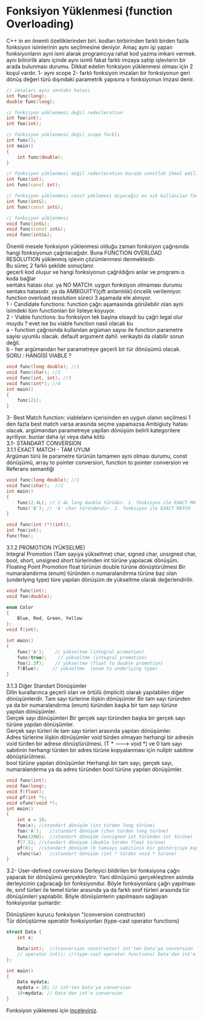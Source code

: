 # Fonksiyon Yüklenmesi (function Overloading)
C++ in en önemli özelli̇klerinden biri. kodları birbirinden farkli birden fazla fonksi̇yon isimlerinin aynı seçilmesine deniyor. 
Amaç aynı işi yapan fonksi̇yonların ayni ismi alarak programcıya rahat kod yazma imkani vermek. aynı bilinirlik alanı içinde aynı isimli fakat farklı imzaya sahip işlevlerin
bir arada bulunması durumu. Dikkat edelim fonksiyon yüklenmesi olması için 2 koşul vardır. 1- aynı scope 2- farklı fonksiyon imzaları 
bir fonksi̇yonun geri dönüş değeri türü dışındaki parametrik yapısına o fonksiyonun imzasi denir.
```cpp
// imzaları aynı sentaks hatası
int func(long);
double func(long);

// fonksiyon yüklenmesi değil redecleration
int foo(int);
int foo(int);

// fonksiyon yüklenmesi değil scope farklı
int func();
int main()
{
    int func(double);
}

// fonksiyon yüklenmesi değil redecleration burada constluk ihmal ediliyor
int func(int);
int func(const int);

// fonksiyon yüklenmesi const yüklemesi diyeceğiz en sık kullanılan fonksiyon yüklenmesi
int func(int&);
int func(const int&);

// fonksiyon yüklenmesi
void func(int&);
void func(const int&);
void func(int&&);
```
Önemli mesele fonksiyon yüklenmesi olduğu zaman fonksiyon çağrısında hangi fonksiyonun çağrılacağıdır. Buna FUNCTION OVERLOAD RESOLUTION
yüklenmiş işlevin çözümlenmesi denmektedir.  
Bu süreç 2 farklı şekilde sonuçlanır.  
geçerli kod oluşur ve hangi fonksi̇yonun çağrıldığını anlar ve programı o koda bağlar  
sentaks hatası olur. ya NO MATCH: uygun fonksiyon olmaması durumu sentaks hatasıdır. ya da AMBIGUITY(çift anlamlılık):öncelik verilemiyor.
function overload resolution süreci̇ 3 aşamada ele alınıyor.  
1 - Candidate functions: function çağrı aşamasinda görülebilir olan ayni isimdeki tüm functionlari bir listeye koyuyor.   
2 - Viable functions: bu fonksiyon tek başina olsaydi bu çağri legal olur muydu ? evet i̇se bu viable function nasil olacak bu  
	a - function çağrısında kullanılan argüman sayısı ile
	function parametre sayisi uyumlu olacak. default argument dahil.
	veri̇kaybi da olabilir sorun deği̇l.  
	b - her argümandan her parametreye geçerli bi̇r tür dönüşümü olacak.  
  SORU : HANGİSİ VIABLE ?
```cpp
void func(long double); //1
void func(char); //2
void func(int, int); //3
void func(int*); //4
int main()
{
    func(21);
}
```
3- Best Match function: viableların içerisinden en uygun olanın seçilmesi 1 den fazla best match varsa arasında seçme yapamazsa Ambigiuty hatası olacak.
argümandan parametreye yapilan dönüşüm beli̇rli̇ kategori̇lere ayriliyor. bunlar daha i̇yi̇ veya daha kötü  
3.1- STANDART CONVERSION  
3.1.1 EXACT MATCH - TAM UYUM   
Argüman türü ile parametre türünün tamamen ayni olması durumu, const dönüşümü, array to pointer conversion, function to pointer conversion ve Referans semantiği
```cpp
void func(long double); //1
void func(char);  //2
int main()
{
    func(2.4L); // 2.4L long double türüdür. 1. fonksiyon ile EXACT MATCH VAR.
    func('A'); // 'A' char türündendir. 2. fonksiyon ile EXACT MATCH
}

void func(int (*)(int));
int foo(int);
func(foo); 
```
3.1.2 PROMOTION (YÜKSELME)  
Integral Promotion (Tam sayıya yükseltme) char, signed char, unsigned char, bool, short, unsigned short türlerinden int türüne yapılacak dönüşüm.  
Floating Point Promotion float türünün double türüne dönüştürülmesi
Bir numaralandırma (enum) türünden o numaralandırma türüne baz olan (underlying type) türe yapılan dönüşüm de yükseltme olarak değerlendirilir.  
```cpp
void func(int);
void foo(double);

enum Color
{
    Blue, Red, Green, Yellow
};
void f(int);

int main()
{
    func('A');    // yükseltme (integral promotion)
    func(true);    // yükseltme (integral promotion)
    foo(2.3f);    // yükseltme (float to double promotion)
    f(Blue);     // yükseltme  (enum to underlying type)
}
```
3.1.3 Diğer Standart Dönüşümler   
Dilin kurallarınca geçerli olan ve örtülü (implicit) olarak yapılabilen diğer dönüşümlerdir. 
Tam sayı türlerine ilişkin dönüşümler Bir tam sayı türünden ya da bir numaralandırma (enum) türünden başka bir tam sayı türüne yapılan dönüşümler.    
Gerçek sayı dönüşümleri Bir gerçek sayı türünden başka bir gerçek sayı türüne yapılan dönüşümler.  
Gerçek sayı türleri ile tam sayı türleri arasında yapılan dönüşümler.  
Adres türlerine ilişkin dönüşümler void türden olmayan herhangi bir adresin void türden bir adrese dönüştürülmesi. (T * ---> void *)
ve 0 tam sayı sabitinin herhangi türden bir adres türüne kopyalanması için nullptr sabitine dönüştürülmesi.  
bool türüne yapılan dönüşümler Herhangi bir tam sayı, gerçek sayı, numaralandırma ya da adres türünden bool türüne yapılan dönüşümler.
```cpp
void func(int);
void foo(long);
void f(float);
void pf(int *);
void vfunc(void *);
int main()
{
    int x = 10;
    foo(x);	//standart dönüşüm (int türden long türüne)
    foo('A');	//standart dönüşüm (char türden long türüne)
    func(20U);	//standart dönüşüm (unsigned int türünden int türüne)
    f(7.5);	//standart dönüşüm (double türden float türüne)
    pf(0);	//standart dönüşüm (0 tamsayı sabitinin bir göstericiye kopyalanması
    vfunc(&x)	//standart dönüşüm (int * türden void * türüne)
}
```
3.2- User-defined conversions 
Derleyici bildirilen bir fonksiyona çağrı yaparak bir dönüşümü gerçekleştirir. 
Yani dönüşümü gerçekleştiren aslında derleyicinin çağıracağı bir fonksiyondur. 
Böyle fonksiyonlara çağrı yapılması ile, sınıf türleri ile temel türler arasında ya da farklı sınıf türleri arasında tür dönüşümleri yapılabilir. 
Böyle dönüşümlerin yapılmasını sağlayan fonksiyonlar şunlardır:

Dönüştüren kurucu fonksiyon “(conversion constructor)  
Tür dönüştürme operatör fonksiyonları (type-cast operator functions)  
```cpp
struct Data {
    int x;

    Data(int);  //(conversion constructor) int'ten Data'ya conversion
    // operator int(); //(type-cast operator functions) Data'dan int'e conversion
};

int main()
{
    Data mydata;
    mydata = 10; // int'ten Data'ya conversion
    10+mydata; // Data'dan int'e conversion
}
```
Fonksiyon yüklemesi için [inceleyiniz](https://necatiergin2019.medium.com/fonksiyon-y%C3%BCklemesi-function-overloading-388ec04e5e72).

